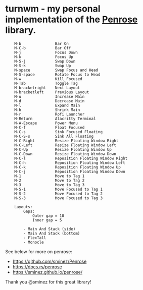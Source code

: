 # turnwm - my personal implementation of the [Penrose](https://github.com/sminez/penrose) library.

        M-b               Bar On
        M-C-b             Bar Off
        M-j               Focus Down
        M-k               Focus Up
        M-S-j             Swap Down
        M-S-k             Swap Up
        M-space           Swap Focus and Head
        M-S-space         Rotate Focus to Head
        M-w               Kill Focused
        M-Tab             Toggle Tag
        M-bracketright    Next Layout
        M-bracketleft     Previous Layout
        M-u               Increase Main
        M-d               Decrease Main
        M-l               Expand Main
        M-h               Shrink Main
        M-r               Rofi Launcher
        M-Return          Alacritty Terminal
        M-A-Escape        Power Menu
        M-C-f             Float Focused
        M-C-s             Sink Focused Floating
        M-C-S-s           Sink All Floating
        M-C-Right         Resize Floating Window Right
        M-C-Left          Resize Floating Window Left
        M-C-Up            Resize Floating Window Up
        M-C-Down          Resize Floating Window Down
        M-C-l             Reposition Floating Window Right
        M-C-h             Reposition Floating Window Left
        M-C-k             Reposition Floating Window Up
        M-C-j             Reposition Floating Window Down
        M-1               Move to Tag 1
        M-2               Move to Tag 2
        M-3               Move to Tag 3
        M-S-1             Move Focused to Tag 1
        M-S-2             Move Focused to Tag 2
        M-S-3             Move Focused to Tag 3

        Layouts:
            Gaps: 
                Outer gap = 10
                Inner gap = 5

            - Main And Stack (side)
            - Main And Stack (bottom)
            - FlexTall
            - Monocle
                

See below for more on penrose:
- https://github.com/sminez/Penrose
- https://docs.rs/penrose
- https://sminez.github.io/penrose/

Thank you @sminez for this great library!
